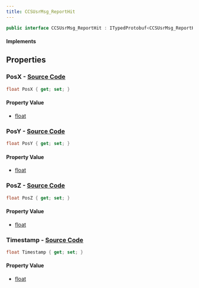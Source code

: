 ```yaml
---
title: CCSUsrMsg_ReportHit
---
```


```csharp
public interface CCSUsrMsg_ReportHit : ITypedProtobuf<CCSUsrMsg_ReportHit>, INativeHandle, INetMessage<CCSUsrMsg_ReportHit>, IDisposable
```

#### Implements

## Properties

### **PosX** - [Source Code](https://github.com/swiftly-solution/swiftlys2/blob/main/managed/src/SwiftlyS2.Generated/Protobufs/Interfaces/CCSUsrMsg_ReportHit.cs#L18)

```csharp
float PosX { get; set; }
```

#### Property Value

- [float](https://learn.microsoft.com/dotnet/api/system.single)

### **PosY** - [Source Code](https://github.com/swiftly-solution/swiftlys2/blob/main/managed/src/SwiftlyS2.Generated/Protobufs/Interfaces/CCSUsrMsg_ReportHit.cs#L21)

```csharp
float PosY { get; set; }
```

#### Property Value

- [float](https://learn.microsoft.com/dotnet/api/system.single)

### **PosZ** - [Source Code](https://github.com/swiftly-solution/swiftlys2/blob/main/managed/src/SwiftlyS2.Generated/Protobufs/Interfaces/CCSUsrMsg_ReportHit.cs#L27)

```csharp
float PosZ { get; set; }
```

#### Property Value

- [float](https://learn.microsoft.com/dotnet/api/system.single)

### **Timestamp** - [Source Code](https://github.com/swiftly-solution/swiftlys2/blob/main/managed/src/SwiftlyS2.Generated/Protobufs/Interfaces/CCSUsrMsg_ReportHit.cs#L24)

```csharp
float Timestamp { get; set; }
```

#### Property Value

- [float](https://learn.microsoft.com/dotnet/api/system.single)


